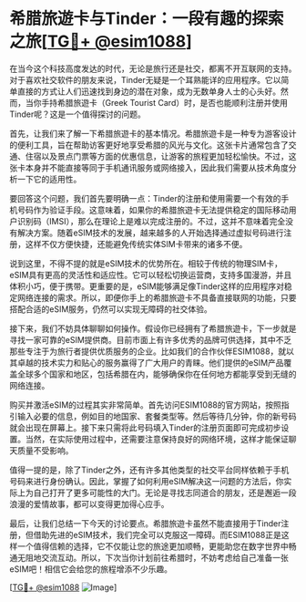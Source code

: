 # 希腊旅遊卡与Tinder：一段有趣的探索之旅[[TG💪+ @esim1088](https://t.me/s/esim1088)]

在当今这个科技高度发达的时代，无论是旅行还是社交，都离不开互联网的支持。对于喜欢社交软件的朋友来说，Tinder无疑是一个耳熟能详的应用程序。它以简单直接的方式让人们迅速找到身边的潜在对象，成为无数单身人士的心头好。然而，当你手持希腊旅遊卡（Greek Tourist Card）时，是否也能顺利注册并使用Tinder呢？这是一个值得探讨的问题。

首先，让我们来了解一下希腊旅遊卡的基本情况。希腊旅遊卡是一种专为游客设计的便利工具，旨在帮助访客更好地享受希腊的风光与文化。这张卡片通常包含了交通、住宿以及景点门票等方面的优惠信息，让游客的旅程更加轻松愉快。不过，这张卡本身并不能直接等同于手机通讯服务或网络接入，因此我们需要从技术角度分析一下它的适用性。

要回答这个问题，我们首先要明确一点：Tinder的注册和使用需要一个有效的手机号码作为验证手段。这意味着，如果你的希腊旅遊卡无法提供稳定的国际移动用户识别码（IMSI），那么在理论上是难以完成注册的。不过，这并不意味着完全没有解决方案。随着eSIM技术的发展，越来越多的人开始选择通过虚拟号码进行注册，这样不仅方便快捷，还能避免传统实体SIM卡带来的诸多不便。

说到这里，不得不提的就是eSIM技术的优势所在。相较于传统的物理SIM卡，eSIM具有更高的灵活性和适应性。它可以轻松切换运营商，支持多国漫游，并且体积小巧，便于携带。更重要的是，eSIM能够满足像Tinder这样的应用程序对稳定网络连接的需求。所以，即便你手上的希腊旅遊卡不具备直接联网的功能，只要搭配合适的eSIM服务，仍然可以实现无障碍的社交体验。

接下来，我们不妨具体聊聊如何操作。假设你已经拥有了希腊旅遊卡，下一步就是寻找一家可靠的eSIM提供商。目前市面上有许多优秀的品牌可供选择，其中不乏那些专注于为旅行者提供优质服务的企业。比如我们的合作伙伴ESIM1088，就以其卓越的技术实力和贴心的服务赢得了广大用户的青睐。他们提供的eSIM产品覆盖全球多个国家和地区，包括希腊在内，能够确保你在任何地方都能享受到无缝的网络连接。

购买并激活eSIM的过程其实非常简单。首先访问ESIM1088的官方网站，按照指引输入必要的信息，例如目的地国家、套餐类型等。然后等待几分钟，你的新号码就会出现在屏幕上。接下来只需将此号码填入Tinder的注册页面即可完成初步设置。当然，在实际使用过程中，还需要注意保持良好的网络环境，这样才能保证聊天质量不受影响。

值得一提的是，除了Tinder之外，还有许多其他类型的社交平台同样依赖于手机号码来进行身份确认。因此，掌握了如何利用eSIM解决这一问题的方法后，你实际上为自己打开了更多可能性的大门。无论是寻找志同道合的朋友，还是邂逅一段浪漫的爱情故事，都可以变得更加得心应手。

最后，让我们总结一下今天的讨论要点。希腊旅遊卡虽然不能直接用于Tinder注册，但借助先进的eSIM技术，我们完全可以克服这一障碍。而ESIM1088正是这样一个值得信赖的选择，它不仅能让您的旅途更加顺畅，更能助您在数字世界中畅通无阻地交流互动。所以，下次当你计划前往希腊时，不妨考虑给自己准备一张eSIM吧！相信它会给您的旅程增添不少乐趣。

[[TG💪+ @esim1088](https://t.me/s/esim1088) ![Image](https://i.postimg.cc/4NQfJmqS/Snipaste-2025-05-13-00-14-12.png)]